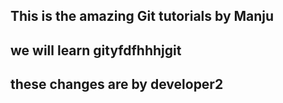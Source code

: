 ## This is the amazing Git tutorials by Manju
## we will learn gityfdfhhhjgit 
## these changes are by developer2



